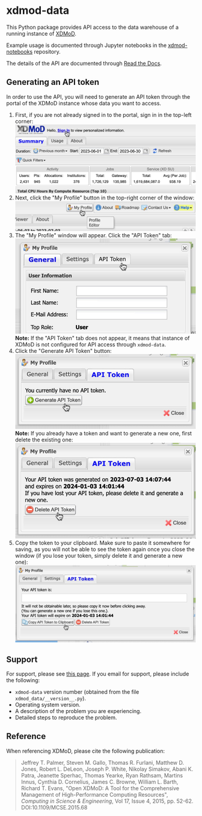# xdmod-data
This Python package provides API access to the data warehouse of a running instance of [XDMoD](https://open.xdmod.org/).

Example usage is documented through Jupyter notebooks in the [xdmod-notebooks](https://github.com/ubccr/xdmod-notebooks) repository.

The details of the API are documented through [Read the Docs]().

## Generating an API token
In order to use the API, you will need to generate an API token through the portal of the XDMoD instance whose data you want to access.
1. First, if you are not already signed in to the portal, sign in in the top-left corner:
    ![Screenshot of "Sign In" button](docs/img/api-token-1.jpg)
1. Next, click the "My Profile" button in the top-right corner of the window:
    ![Screenshot of "My Profile" button](docs/img/api-token-2.jpg)
1. The "My Profile" window will appear. Click the "API Token" tab:
    ![Screenshot of "API Token" tab](docs/img/api-token-3.jpg)
    **Note:** If the "API Token" tab does not appear, it means that instance of XDMoD is not configured for API access through `xdmod-data`.
1. Click the "Generate API Token" button:
    ![Screenshot of "Generate API Token" button](docs/img/api-token-4.jpg)
    **Note:** If you already have a token and want to generate a new one, first delete the existing one:
    ![Screenshot of "Delete API Token" button](docs/img/api-token-5.jpg)
1. Copy the token to your clipboard. Make sure to paste it somewhere for saving, as you will not be able to see the token again once you close the window (if you lose your token, simply delete it and generate a new one):
    ![Screenshot of "Copy API Token to Clipboard" button](docs/img/api-token-6.jpg)

## Support
For support, please see [this page](https://open.xdmod.org/support.html). If you email for support, please include the following:
* `xdmod-data` version number (obtained from the file `xdmod_data/__version__.py`).
* Operating system version.
* A description of the problem you are experiencing.
* Detailed steps to reproduce the problem.

## Reference
When referencing XDMoD, please cite the following publication:

> Jeffrey T. Palmer, Steven M. Gallo, Thomas R. Furlani, Matthew D. Jones, Robert L. DeLeon, Joseph P. White, Nikolay Simakov, Abani K. Patra, Jeanette Sperhac, Thomas Yearke, Ryan Rathsam, Martins Innus, Cynthia D. Cornelius, James C. Browne, William L. Barth, Richard T. Evans, "Open XDMoD: A Tool for the Comprehensive Management of High-Performance Computing Resources", *Computing in Science & Engineering*, Vol 17, Issue 4, 2015, pp. 52-62. DOI:10.1109/MCSE.2015.68
